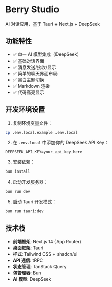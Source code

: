 # Berry Studio

AI 对话应用，基于 Tauri + Next.js + DeepSeek

## 功能特性

- ✅ 单一 AI 模型集成（DeepSeek）
- ✅ 基础对话界面
- ✅ 消息发送/接收/显示
- ✅ 简单的聊天界面布局
- ✅ 黑白主题切换
- ✅ Markdown 渲染
- ✅ 代码高亮显示

## 开发环境设置

1. 复制环境变量文件：
```bash
cp .env.local.example .env.local
```

2. 在 `.env.local` 中添加你的 DeepSeek API Key：
```
DEEPSEEK_API_KEY=your_api_key_here
```

3. 安装依赖：
```bash
bun install
```

4. 启动开发服务器：
```bash
bun run dev
```

5. 启动 Tauri 开发模式：
```bash
bun run tauri:dev
```

## 技术栈

- **前端框架**: Next.js 14 (App Router)
- **桌面框架**: Tauri
- **样式**: Tailwind CSS + shadcn/ui
- **API 通信**: tRPC
- **状态管理**: TanStack Query
- **包管理器**: Bun
- **AI 模型**: DeepSeek